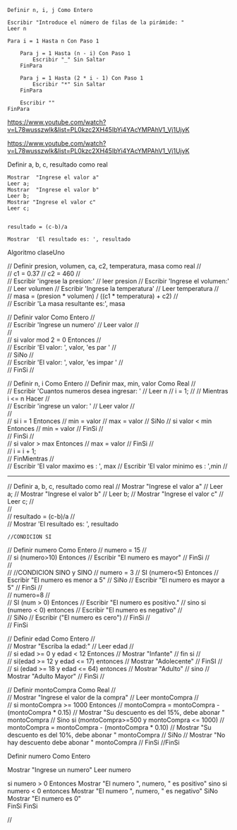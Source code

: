     Definir n, i, j Como Entero
	
    Escribir "Introduce el número de filas de la pirámide: "
    Leer n
	
    Para i = 1 Hasta n Con Paso 1
        
		Para j = 1 Hasta (n - i) Con Paso 1
            Escribir "_" Sin Saltar
        FinPara
		
        Para j = 1 Hasta (2 * i - 1) Con Paso 1
            Escribir "*" Sin Saltar
        FinPara
		
        Escribir ""
    FinPara
 https://www.youtube.com/watch?v=L78wusszwlk&list=PL0kzc2XH45IbYi4YAcYMPAhV1_Vj1UjyK

 https://www.youtube.com/watch?v=L78wusszwlk&list=PL0kzc2XH45IbYi4YAcYMPAhV1_Vj1UjyK
 
 Definir a, b, c, resultado como real
	
	Mostrar  "Ingrese el valor a"
	Leer a;
	Mostrar  "Ingrese el valor b"
	Leer b;
	Mostrar "Ingrese el valor c"
	Leer c;
	
	
	resultado = (c-b)/a
	
	Mostrar  'El resultado es: ', resultado
	



Algoritmo claseUno
	
//	Definir presion, volumen, ca, c2, temperatura, masa como real
//	
//	c1 = 0.37
//	c2 = 460
//	
//	Escribir 'ingrese la presion:'
//	leer presion
//	Escribir 'Ingrese el volumen:'
//	Leer volumen
//	Escribir 'Ingrese la temperatura'
//	Leer temperatura
//	
//	masa = (presion * volumen) / ((c1 * temperatura) + c2)
//	
//	Escribir 'La masa resultante es:', masa

	
//	Definir valor Como Entero
//	
//	Escribir 'Ingrese un numero'
//	Leer valor
//	
//	
//	si valor mod 2 = 0 Entonces
//		
//		Escribir 'El valor: ', valor, 'es par '
//		
//	SiNo
//		
//		Escribir 'El valor: ', valor, 'es impar '
//		
//	FinSi
//	
	
	
//	Definir n, i Como Entero
//	Definir max, min, valor Como Real
//	
//	Escribir 'Cuantos numeros desea ingresar: '
//	Leer n
//	i = 1;
//
//	Mientras i <= n Hacer
//		
//		Escribir 'ingrese un valor: '
//		Leer  valor
//		
//		
//		si i = 1 Entonces
//			min = valor
//			max = valor
//		SiNo
//			si valor < min Entonces
//				min = valor
//			FinSi
//			
//		FinSi
//		
//		si valor > max Entonces
//			max = valor
//		FinSi
//		
//		i = i + 1;		
//	FinMientras
//	
//	Escribir 'El valor maximo es : ', max
//	Escribir 'El valor minimo es : ',min
//	

---------------------------------------------------
//	Definir a, b, c, resultado como real
//	Mostrar  "Ingrese el valor a"
//	Leer a;
//	Mostrar  "Ingrese el valor b"
//	Leer b;
//	Mostrar "Ingrese el valor c"
//	Leer c;
//	
//	
//	resultado = (c-b)/a
//	
//	Mostrar  'El resultado es: ', resultado
	
	
	//CONDICION SI
//	Definir numero Como Entero
//	numero = 15
//	
//	si (numero>10) Entonces
//		Escribir "El numero es mayor"
//	FinSi
//	
//	
//	//CONDICION SINO y SINO
//	numero = 3
//	SI (numero<5) Entonces
//		Escribir "El numero es menor a 5"
//	SiNo
//		Escribir "El numero es mayor a 5"
//	FinSi
//	
//	numero=8
//	
//	SI (num > 0) Entonces
//		Escribir "El numero es positivo."
//	sino si (numero < 0) entonces
//			Escribir "El numero es negativo"
//			
//		SiNo
//			Escribir ("El numero es cero")
//		FinSi
//		
//	FinSi
	
	
	
//	Definir edad Como Entero
//	
//	Mostrar "Escriba la edad:"
//	Leer edad
//	
//	si edad >= 0 y edad < 12 Entonces
//		Mostrar "Infante"
//	fin si
//	
//	si(edad >= 12 y edad <= 17) entonces
//		Mostrar "Adolecente"
//	FinSI
//	
//	si (edad >= 18 y edad <= 64) entonces
//		Mostrar "Adulto"
//	sino
//		Mostrar "Adulto Mayor"
//	FinSi
//	
	
//	Definir montoCompra Como Real
//	
//	Mostrar "Ingrese el valor de la compra"
//	Leer  montoCompra
//	
//	si montoCompra >= 1000 Entonces
//		montoCompra = montoCompra - (montoCompra * 0.15)
//		Mostrar "Su descuento es del 15%, debe abonar " montoCompra
//	Sino si (montoCompra>=500 y montoCompra <= 1000)
//			montoCompra = montoCompra - (montoCompra * 0.10)
//			Mostrar "Su descuento es del 10%, debe abonar " montoCompra
//	SiNo
//		Mostrar "No hay descuento debe abonar " montoCompra
//	FinSi
//FinSi


Definir numero Como Entero

Mostrar "Ingrese un numero"
Leer numero

si numero > 0 Entonces
	Mostrar "El numero ", numero, " es positivo"
sino si numero < 0 entonces
		Mostrar "El numero ", numero, " es negativo"
	SiNo
		Mostrar "El numero es 0"	
	FinSi
FinSi
	
	
//	
	
	
	
	
	
	
	
	
	
	
	
	
	

